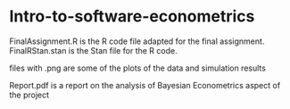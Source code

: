 # Intro-to-software-econometrics

FinalAssignment.R is the R code file adapted for the final assignment.
FinalRStan.stan is the Stan file for the R code. 

files with .png are some of the plots of the data and simulation results

Report.pdf is a report on the analysis of Bayesian Econometrics aspect of the project
